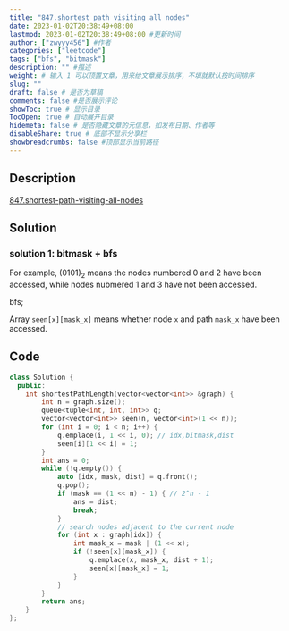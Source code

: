 ```yaml
---
title: "847.shortest path visiting all nodes"
date: 2023-01-02T20:38:49+08:00
lastmod: 2023-01-02T20:38:49+08:00 #更新时间
author: ["zwyyy456"] #作者
categories: ["leetcode"]
tags: ["bfs", "bitmask"]
description: "" #描述
weight: # 输入 1 可以顶置文章，用来给文章展示排序，不填就默认按时间排序
slug: ""
draft: false # 是否为草稿
comments: false #是否展示评论
showToc: true # 显示目录
TocOpen: true # 自动展开目录
hidemeta: false # 是否隐藏文章的元信息，如发布日期、作者等
disableShare: true # 底部不显示分享栏
showbreadcrumbs: false #顶部显示当前路径
---
```

## Description
[847.shortest-path-visiting-all-nodes](https://leetcode.com/problems/shortest-path-visiting-all-nodes/)

## Solution
### solution 1: bitmask + bfs
For example, $(0101)_2$ means the nodes numbered 0 and 2 have been accessed, while nodes nubmered 1 and 3 have not been accessed.

bfs;

Array `seen[x][mask_x]` means whether node `x` and path `mask_x` have been accessed.

## Code
```cpp
class Solution {
  public:
    int shortestPathLength(vector<vector<int>> &graph) {
        int n = graph.size();
        queue<tuple<int, int, int>> q;
        vector<vector<int>> seen(n, vector<int>(1 << n));
        for (int i = 0; i < n; i++) {
            q.emplace(i, 1 << i, 0); // idx,bitmask,dist
            seen[i][1 << i] = 1;
        }
        int ans = 0;
        while (!q.empty()) {
            auto [idx, mask, dist] = q.front();
            q.pop();
            if (mask == (1 << n) - 1) { // 2^n - 1
                ans = dist;
                break;
            }
            // search nodes adjacent to the current node
            for (int x : graph[idx]) {
                int mask_x = mask | (1 << x);
                if (!seen[x][mask_x]) {
                    q.emplace(x, mask_x, dist + 1);
                    seen[x][mask_x] = 1;
                }
            }
        }
        return ans;
    }
};
```

